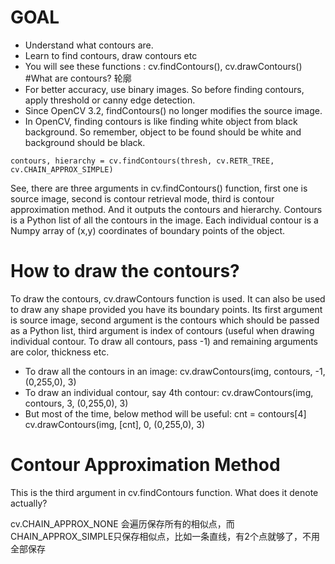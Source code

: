 # GOAL
+ Understand what contours are.
+ Learn to find contours, draw contours etc
+ You will see these functions : cv.findContours(), cv.drawContours()
#What are contours?
轮廓
+ For better accuracy, use binary images. So before finding contours, apply threshold or canny edge detection.
+ Since OpenCV 3.2, findContours() no longer modifies the source image.
+ In OpenCV, finding contours is like finding white object from black background. So remember, object to be found should be white and background should be black.

```
contours, hierarchy = cv.findContours(thresh, cv.RETR_TREE, cv.CHAIN_APPROX_SIMPLE)
```
See, there are three arguments in cv.findContours() function, first one is source image, second is contour retrieval mode, third is contour approximation method. And it outputs the contours and hierarchy. Contours is a Python list of all the contours in the image. Each individual contour is a Numpy array of (x,y) coordinates of boundary points of the object.
# How to draw the contours?
To draw the contours, cv.drawContours function is used. It can also be used to draw any shape provided you have its boundary points. Its first argument is source image, second argument is the contours which should be passed as a Python list, third argument is index of contours (useful when drawing individual contour. To draw all contours, pass -1) and remaining arguments are color, thickness etc.
+ To draw all the contours in an image:
    cv.drawContours(img, contours, -1, (0,255,0), 3)
+ To draw an individual contour, say 4th contour:
    cv.drawContours(img, contours, 3, (0,255,0), 3)
+ But most of the time, below method will be useful:
    cnt = contours[4]
    cv.drawContours(img, [cnt], 0, (0,255,0), 3)
# Contour Approximation Method
This is the third argument in cv.findContours function. What does it denote actually?

 cv.CHAIN_APPROX_NONE 会遍历保存所有的相似点，而CHAIN_APPROX_SIMPLE只保存相似点，比如一条直线，有2个点就够了，不用全部保存

